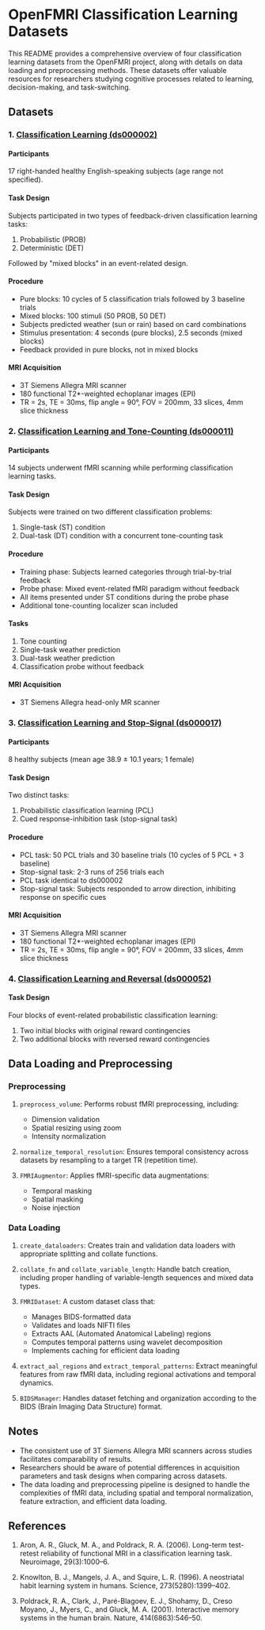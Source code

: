 # OpenFMRI Classification Learning Datasets

This README provides a comprehensive overview of four classification learning datasets from the OpenFMRI project, along with details on data loading and preprocessing methods. These datasets offer valuable resources for researchers studying cognitive processes related to learning, decision-making, and task-switching.

## Datasets

### 1. [Classification Learning (ds000002)](https://openfmri.org/dataset/ds000002/)

#### Participants
17 right-handed healthy English-speaking subjects (age range not specified).

#### Task Design
Subjects participated in two types of feedback-driven classification learning tasks:

1. Probabilistic (PROB)
2. Deterministic (DET)

Followed by "mixed blocks" in an event-related design.

#### Procedure
- Pure blocks: 10 cycles of 5 classification trials followed by 3 baseline trials
- Mixed blocks: 100 stimuli (50 PROB, 50 DET)
- Subjects predicted weather (sun or rain) based on card combinations
- Stimulus presentation: 4 seconds (pure blocks), 2.5 seconds (mixed blocks)
- Feedback provided in pure blocks, not in mixed blocks

#### MRI Acquisition
- 3T Siemens Allegra MRI scanner
- 180 functional T2*-weighted echoplanar images (EPI)
- TR = 2s, TE = 30ms, flip angle = 90°, FOV = 200mm, 33 slices, 4mm slice thickness

### 2. [Classification Learning and Tone-Counting (ds000011)](https://openfmri.org/dataset/ds000011/)

#### Participants
14 subjects underwent fMRI scanning while performing classification learning tasks.

#### Task Design
Subjects were trained on two different classification problems:
1. Single-task (ST) condition
2. Dual-task (DT) condition with a concurrent tone-counting task

#### Procedure
- Training phase: Subjects learned categories through trial-by-trial feedback
- Probe phase: Mixed event-related fMRI paradigm without feedback
- All items presented under ST conditions during the probe phase
- Additional tone-counting localizer scan included

#### Tasks
1. Tone counting
2. Single-task weather prediction
3. Dual-task weather prediction
4. Classification probe without feedback

#### MRI Acquisition
- 3T Siemens Allegra head-only MR scanner

### 3. [Classification Learning and Stop-Signal (ds000017)](https://openfmri.org/dataset/ds000017/)

#### Participants
8 healthy subjects (mean age 38.9 ± 10.1 years; 1 female)

#### Task Design
Two distinct tasks:
1. Probabilistic classification learning (PCL)
2. Cued response-inhibition task (stop-signal task)

#### Procedure
- PCL task: 50 PCL trials and 30 baseline trials (10 cycles of 5 PCL + 3 baseline)
- Stop-signal task: 2-3 runs of 256 trials each
- PCL task identical to ds000002
- Stop-signal task: Subjects responded to arrow direction, inhibiting response on specific cues

#### MRI Acquisition
- 3T Siemens Allegra MRI scanner
- 180 functional T2*-weighted echoplanar images (EPI)
- TR = 2s, TE = 30ms, flip angle = 90°, FOV = 200mm, 33 slices, 4mm slice thickness

### 4. [Classification Learning and Reversal (ds000052)](https://openfmri.org/dataset/ds000052/)

#### Task Design
Four blocks of event-related probabilistic classification learning:
1. Two initial blocks with original reward contingencies
2. Two additional blocks with reversed reward contingencies

## Data Loading and Preprocessing

### Preprocessing

1. `preprocess_volume`: Performs robust fMRI preprocessing, including:
   - Dimension validation
   - Spatial resizing using zoom
   - Intensity normalization

2. `normalize_temporal_resolution`: Ensures temporal consistency across datasets by resampling to a target TR (repetition time).

3. `FMRIAugmentor`: Applies fMRI-specific data augmentations:
   - Temporal masking
   - Spatial masking
   - Noise injection

### Data Loading

1. `create_dataloaders`: Creates train and validation data loaders with appropriate splitting and collate functions.

2. `collate_fn` and `collate_variable_length`: Handle batch creation, including proper handling of variable-length sequences and mixed data types.

3. `FMRIDataset`: A custom dataset class that:
   - Manages BIDS-formatted data
   - Validates and loads NIFTI files
   - Extracts AAL (Automated Anatomical Labeling) regions
   - Computes temporal patterns using wavelet decomposition
   - Implements caching for efficient data loading

4. `extract_aal_regions` and `extract_temporal_patterns`: Extract meaningful features from raw fMRI data, including regional activations and temporal dynamics.

5. `BIDSManager`: Handles dataset fetching and organization according to the BIDS (Brain Imaging Data Structure) format.

## Notes

- The consistent use of 3T Siemens Allegra MRI scanners across studies facilitates comparability of results.
- Researchers should be aware of potential differences in acquisition parameters and task designs when comparing across datasets.
- The data loading and preprocessing pipeline is designed to handle the complexities of fMRI data, including spatial and temporal normalization, feature extraction, and efficient data loading.

## References

1. Aron, A. R., Gluck, M. A., and Poldrack, R. A. (2006). Long-term test-retest reliability of functional MRI in a classification learning task. Neuroimage, 29(3):1000–6.

2. Knowlton, B. J., Mangels, J. A., and Squire, L. R. (1996). A neostriatal habit learning system in humans. Science, 273(5280):1399–402.

3. Poldrack, R. A., Clark, J., Paré-Blagoev, E. J., Shohamy, D., Creso Moyano, J., Myers, C., and Gluck, M. A. (2001). Interactive memory systems in the human brain. Nature, 414(6863):546–50.
